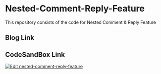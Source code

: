 # Nested-Comment-Reply-Feature
This repository consists of the code for Nested Comment & Reply Feature


## Blog Link


## CodeSandBox Link
[![Edit nested-comment-reply-feature](https://codesandbox.io/static/img/play-codesandbox.svg)](https://codesandbox.io/s/github/Jaynil1611/Nested-Comment-Reply-Feature/tree/recursive-comments/?fontsize=14&hidenavigation=1&theme=dark)
